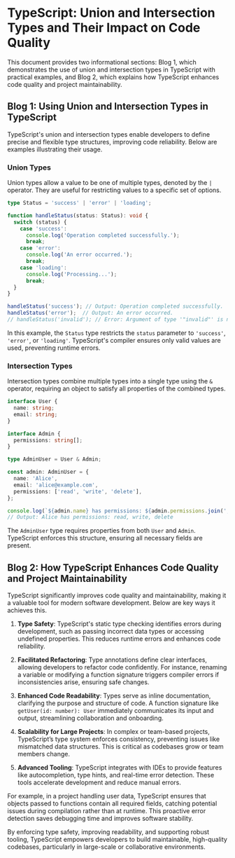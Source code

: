 # TypeScript: Union and Intersection Types and Their Impact on Code Quality

This document provides two informational sections: Blog 1, which demonstrates the use of union and intersection types in TypeScript with practical examples, and Blog 2, which explains how TypeScript enhances code quality and project maintainability.

## Blog 1: Using Union and Intersection Types in TypeScript

TypeScript's union and intersection types enable developers to define precise and flexible type structures, improving code reliability. Below are examples illustrating their usage.

### Union Types
Union types allow a value to be one of multiple types, denoted by the `|` operator. They are useful for restricting values to a specific set of options.

```typescript
type Status = 'success' | 'error' | 'loading';

function handleStatus(status: Status): void {
  switch (status) {
    case 'success':
      console.log('Operation completed successfully.');
      break;
    case 'error':
      console.log('An error occurred.');
      break;
    case 'loading':
      console.log('Processing...');
      break;
  }
}

handleStatus('success'); // Output: Operation completed successfully.
handleStatus('error');  // Output: An error occurred.
// handleStatus('invalid'); // Error: Argument of type '"invalid"' is not assignable to parameter of type 'Status'.
```

In this example, the `Status` type restricts the `status` parameter to `'success'`, `'error'`, or `'loading'`. TypeScript's compiler ensures only valid values are used, preventing runtime errors.

### Intersection Types
Intersection types combine multiple types into a single type using the `&` operator, requiring an object to satisfy all properties of the combined types.

```typescript
interface User {
  name: string;
  email: string;
}

interface Admin {
  permissions: string[];
}

type AdminUser = User & Admin;

const admin: AdminUser = {
  name: 'Alice',
  email: 'alice@example.com',
  permissions: ['read', 'write', 'delete'],
};

console.log(`${admin.name} has permissions: ${admin.permissions.join(', ')}`);
// Output: Alice has permissions: read, write, delete
```

The `AdminUser` type requires properties from both `User` and `Admin`. TypeScript enforces this structure, ensuring all necessary fields are present.

## Blog 2: How TypeScript Enhances Code Quality and Project Maintainability

TypeScript significantly improves code quality and maintainability, making it a valuable tool for modern software development. Below are key ways it achieves this.

1. **Type Safety**: TypeScript's static type checking identifies errors during development, such as passing incorrect data types or accessing undefined properties. This reduces runtime errors and enhances code reliability.

2. **Facilitated Refactoring**: Type annotations define clear interfaces, allowing developers to refactor code confidently. For instance, renaming a variable or modifying a function signature triggers compiler errors if inconsistencies arise, ensuring safe changes.

3. **Enhanced Code Readability**: Types serve as inline documentation, clarifying the purpose and structure of code. A function signature like `getUser(id: number): User` immediately communicates its input and output, streamlining collaboration and onboarding.

4. **Scalability for Large Projects**: In complex or team-based projects, TypeScript’s type system enforces consistency, preventing issues like mismatched data structures. This is critical as codebases grow or team members change.

5. **Advanced Tooling**: TypeScript integrates with IDEs to provide features like autocompletion, type hints, and real-time error detection. These tools accelerate development and reduce manual errors.

For example, in a project handling user data, TypeScript ensures that objects passed to functions contain all required fields, catching potential issues during compilation rather than at runtime. This proactive error detection saves debugging time and improves software stability.

By enforcing type safety, improving readability, and supporting robust tooling, TypeScript empowers developers to build maintainable, high-quality codebases, particularly in large-scale or collaborative environments.